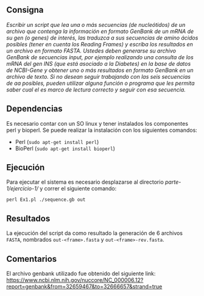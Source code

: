 ## Consigna
 *Escribir un script que lea una o más secuencias (de nucleótidos) de un archivo que contenga la información en formato GenBank de un mRNA de su gen (o genes) de interés, las traduzca a sus secuencias de amino ácidos posibles (tener en cuenta los Reading Frames) y escriba los resultados en un archivo en formato FASTA. Ustedes deben generarse su archivo GenBank de secuencias input, por ejemplo realizando una consulta de los mRNA del gen INS (que está asociado a la Diabetes) en la base de datos de NCBI-Gene y obtener uno o más resultados en formato GenBank en un archivo de texto. Si no desean seguir trabajando con las seis secuencias de aa posibles, pueden utilizar alguna función o programa que les permita saber cual el es marco de lectura correcto y seguir con esa secuencia.*

## Dependencias
Es necesario contar con un SO linux y tener instalados los componentes perl y bioperl. Se puede realizar la instalación con los siguientes comandos:
- Perl (`sudo apt-get install perl`)
- BioPerl (`sudo apt-get install bioperl`)

## Ejecución
Para ejecutar el sistema es necesario desplazarse al directorio *parte-1/ejercicio-1/* y correr el siguiente comando:
```
perl Ex1.pl ./sequence.gb out
```

## Resultados
La ejecución del script da como resultado la generación de 6 archivos `FASTA`, nombrados `out-<frame>.fasta` y `out-<frame>-rev.fasta`. 

## Comentarios
El archivo genbank utilizado fue obtenido del siguiente link: https://www.ncbi.nlm.nih.gov/nuccore/NC_000006.12?report=genbank&from=32659467&to=32666657&strand=true